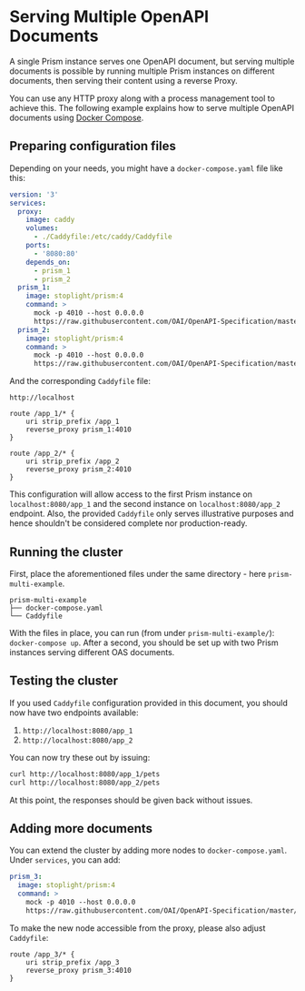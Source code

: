 # Serving Multiple OpenAPI Documents

A single Prism instance serves one OpenAPI document, but serving multiple documents is possible by running multiple Prism instances on different documents, then serving their content using a reverse Proxy. 

You can use any HTTP proxy along with a process management tool to achieve this. The following example explains how to serve multiple OpenAPI documents using [Docker Compose](https://docs.docker.com/compose/).

## Preparing configuration files

Depending on your needs, you might have a `docker-compose.yaml` file like this:

```yaml
version: '3'
services:
  proxy:
    image: caddy
    volumes:
      - ./Caddyfile:/etc/caddy/Caddyfile
    ports:
      - '8080:80'
    depends_on:
      - prism_1
      - prism_2
  prism_1:
    image: stoplight/prism:4
    command: >
      mock -p 4010 --host 0.0.0.0
      https://raw.githubusercontent.com/OAI/OpenAPI-Specification/master/examples/v2.0/yaml/petstore.yaml
  prism_2:
    image: stoplight/prism:4
    command: >
      mock -p 4010 --host 0.0.0.0
      https://raw.githubusercontent.com/OAI/OpenAPI-Specification/master/examples/v3.0/petstore.yaml
```

And the corresponding `Caddyfile` file:

```
http://localhost

route /app_1/* {
	uri strip_prefix /app_1
	reverse_proxy prism_1:4010
}

route /app_2/* {
	uri strip_prefix /app_2
	reverse_proxy prism_2:4010
}
```

This configuration will allow access to the first Prism instance on `localhost:8080/app_1` and the second instance on `localhost:8080/app_2` endpoint.
Also, the provided `Caddyfile` only serves illustrative purposes and hence shouldn't be considered complete nor production-ready.

## Running the cluster

First, place the aforementioned files under the same directory - here `prism-multi-example`.

```
prism-multi-example
├── docker-compose.yaml
└── Caddyfile
```

With the files in place, you can run (from under `prism-multi-example/`): `docker-compose up`.
After a second, you should be set up with two Prism instances serving different OAS documents.

## Testing the cluster

If you used `Caddyfile` configuration provided in this document, you should now have two endpoints available:

1. `http://localhost:8080/app_1`
2. `http://localhost:8080/app_2`

You can now try these out by issuing:

```bash
curl http://localhost:8080/app_1/pets
curl http://localhost:8080/app_2/pets
```

At this point, the responses should be given back without issues.

## Adding more documents

You can extend the cluster by adding more nodes to `docker-compose.yaml`.
Under `services`, you can add:

```yaml
prism_3:
  image: stoplight/prism:4
  command: >
    mock -p 4010 --host 0.0.0.0
    https://raw.githubusercontent.com/OAI/OpenAPI-Specification/master/examples/v3.0/petstore.yaml
```

To make the new node accessible from the proxy, please also adjust `Caddyfile`:

```
route /app_3/* {
	uri strip_prefix /app_3
	reverse_proxy prism_3:4010
}

```
